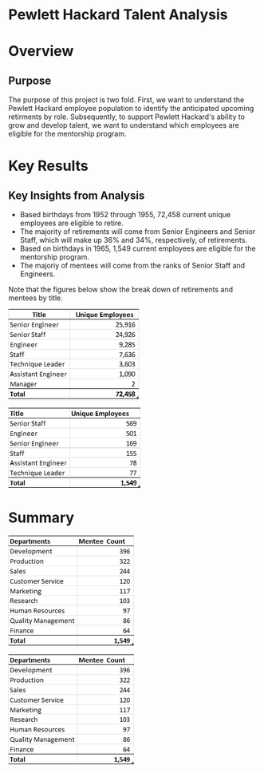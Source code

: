 # Pewlett Hackard Talent Analysis

# Overview
## Purpose
The purpose of this project is two fold. First, we want to understand the Pewlett Hackard employee population to identify the anticipated upcoming retirments by role. Subsequently, to support Pewlett Hackard's ability to grow and develop talent, we want to understand which employees are eligible for the mentorship program.

# Key Results
## Key Insights from Analysis
* Based birthdays from 1952 through 1955, 72,458 current unique employees are eligible to retire.  
* The majority of retirements will come from Senior Engineers and Senior Staff, which will make up 36% and 34%, respectively, of retirements.
* Based on birthdays in 1965, 1,549 current employees are eligible for the mentorship program.
* The majoriy of mentees will come from the ranks of Senior Staff and Engineers.

Note that the figures below show the break down of retirements and mentees by title.

![Pewlett Hackard Retirements by Title](https://github.com/jessica1258/pewlett-hackard-analysis/blob/main/Analysis%20Projects/Pewlett-Hackard-Analysis/Data/Figure%201.png)

![Mentorship Summary](https://github.com/jessica1258/pewlett-hackard-analysis/blob/main/Analysis%20Projects/Pewlett-Hackard-Analysis/Data/Figure%202.png)

# Summary


![Retirement Dept Summary](https://github.com/jessica1258/pewlett-hackard-analysis/blob/main/Analysis%20Projects/Pewlett-Hackard-Analysis/Data/Figure%203.png)


![Mentee Dept Summary](https://github.com/jessica1258/pewlett-hackard-analysis/blob/main/Analysis%20Projects/Pewlett-Hackard-Analysis/Data/Figure%203.png)
